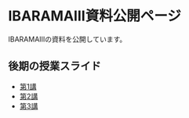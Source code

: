 # IBARAMAⅢ資料公開ページ

IBARAMAⅢの資料を公開しています。

## 後期の授業スライド

- [第1講](第1講.pdf)
- [第2講](第2講.pdf)
- [第3講](第3講.pdf)

